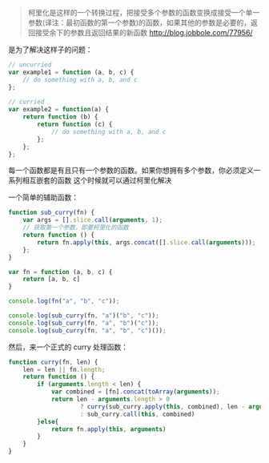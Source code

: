 
> 柯里化是这样的一个转换过程，把接受多个参数的函数变换成接受一个单一参数(译注：最初函数的第一个参数)的函数，如果其他的参数是必要的，返回接受余下的参数且返回结果的新函数
> http://blog.jobbole.com/77956/

是为了解决这样子的问题：
```javascript
// uncurried
var example1 = function (a, b, c) {
    // do something with a, b, and c
};
 
// curried
var example2 = function(a) {
    return function (b) {
        return function (c) {
            // do something with a, b, and c
        };
    };
};
```
每一个函数都是有且只有一个参数的函数。如果你想拥有多个参数，你必须定义一系列相互嵌套的函数
这个时候就可以通过柯里化解决

一个简单的辅助函数：
```javascript
function sub_curry(fn) {
    var args = [].slice.call(arguments, 1);
    // 获取第一个参数，即要柯里化的函数 
    return function () {
        return fn.apply(this, args.concat([].slice.call(arguments)));
    };
}

var fn = function (a, b, c) {
    return [a, b, c]
}

console.log(fn("a", "b", "c"));

console.log(sub_curry(fn, "a")("b", "c"));
console.log(sub_curry(fn, "a", "b")("c"));
console.log(sub_curry(fn, "a", "b", "c")());
```

然后，来一个正式的 curry 处理函数：
```javascript
function curry(fn, len) {
    len = len || fn.length;
    return function () {
        if (arguments.length < len) {
            var combined = [fn].concat(toArray(arguments));
            return len - arguments.length > 0
                    ? curry(sub_curry.apply(this, combined), len - arguments.length)
                    : sub_curry.call(this, combined)
        }else{
            return fn.apply(this, arguments)
        }
    }
}
```
